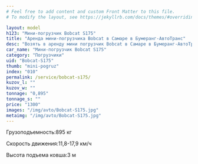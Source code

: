 ```yaml
---
# Feel free to add content and custom Front Matter to this file.
# To modify the layout, see https://jekyllrb.com/docs/themes/#overriding-theme-defaults

layout: model
h123: "Мини-погрузчик Bobcat S175"
title: "Аренда мини-погрузчика Bobcat в Самаре в Бумеранг-АвтоТранс"
desc: "Возять в аренду мини погрузчик Bobcat в Самаре в Бумеранг-АвтоТранс"
car_name: "Мини-погрузчик Bobcat S175"
category: "Погрузчики"
uid: "Bobcat-S175"
thumb: "mini-pogruz"
index: "010"
permalink: /service/bobcat-s175/
kuzov_l: ""
kuzov_w: ""
tonnage: "0,895"
tonnage_s: ""
price: "1300"
images: "/img/avto/Bobcat-S175.jpg"
metaimg: "/img/avto/Bobcat-S175.jpg"
---
```


<span>Грузоподъемность:</span><span>895 кг</span>

<span>Скорость движения:</span><span>11,8-17,9 км/ч</span>

<span>Высота подъема ковша:</span><span>3 м</span>

